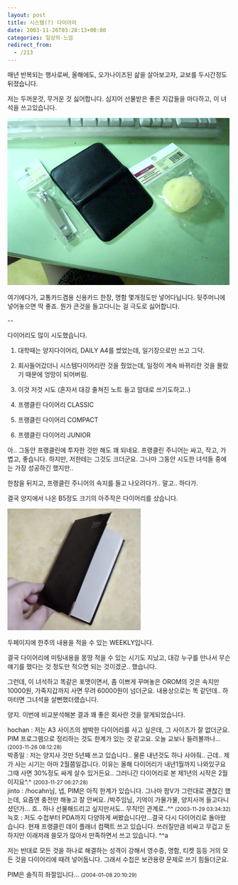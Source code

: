 ```yaml
---
layout: post
title: 시스템(?) 다이어리
date: 2003-11-26T03:28:13+00:00
categories: 일상의-느낌
redirect_from:
  - /213
---
```


매년 반복되는 행사로써, 올해에도, 오가나이즈된 삶을 살아보고자, 교보를 두시간정도 뒤졌습니다.

저는 두꺼운것, 무거운 것 싫어합니다. 심지어 선물받은 좋은 지갑들을 마다하고, 이 녀석을 쓰고있습니다.

![ ](/assets/media/logs_archives_DSC01452.jpg)

여기에다가, 교통카드겸용 신용카드 한장, 명함 몇개정도만 넣어다닙니다. 뒷주머니에 넣어놓으면 딱 좋죠. 뭔가 큰것을 들고다니는 걸 극도로 싫어합니다.

--

다이어리도 많이 시도했습니다.

1. 대학때는 양지다이어리, DAILY A4를 썼었는데, 일기장으로만 쓰고 그닥.

2. 회사들어갔더니 시스템다이어리란 것을 줬었는데, 일정이 계속 바뀌리란 것을 몰랐기 때문에 엉망이 되어버림.

3. 이것 저것 시도 (혼자서 대강 줄쳐진 노트 들고 맘대로 쓰기도하고..)

4. 프랭클린 다이어리 CLASSIC

5. 프랭클린 다이어리 COMPACT

6. 프랭클린 다이어리 JUNIOR

아.. 그동안 프랭클린에 투자한 것만 해도 꽤 되네요. 프랭클린 주니어는 싸고, 작고, 가볍고, 좋습니다. 하지만, 저한테는 그것도 크더군요. 그나마 그동안 시도한 녀석들 중에는 가장 성공하긴 했지만..

한참을 뒤지고, 프랭클린 주니어의 속지를 들고 나오려다가.. 말고.. 하다가.

결국 양지에서 나온 B5정도 크기의 아주작은 다이어리를 샀습니다.

![ ](/assets/media/logs_archives_Dsc02837_1.jpg)

두페이지에 한주의 내용을 적을 수 있는 WEEKLY입니다.

결국 다이어리에 미팅내용을 몽땅 적을 수 있는 시기도 지났고, 대강 누구를 만나서 무슨 얘기를 했다는 것 정도만 적으면 되는 것이겠군.. 했습니다.

그런데, 이 녀석하고 똑같은 포맷이면서, 좀 이쁘게 꾸며놓은 OROM의 것은 속지만 10000원, 가죽지갑까지 사면 무려 60000원이 넘더군요. 내용상으로는 똑 같던데.. 하마터면 그녀석을 살뻔했더랬습니다.

양지. 이번에 비교분석해본 결과 꽤 좋은 회사란 것을 알게되었습니다.
<div id=comments>
<div class=comment>
<!--- cmt:465 --->
<!--- mail: --->
<!--- parent:0 --->
hochan : 
저는 A3 사이즈의 쌈박한 다이어리를 사고 싶은데, 그 사이즈가 잘 없더군요. PIM 프로그램으로 정리하는 것도 한계가 있는 것 같고요. 오늘 교보나 들려볼까나...
 <small>(2003-11-26 08:12:28)</small>
</div>
<div class=comment>
<!--- cmt:466 --->
<!--- mail: --->
<!--- parent:0 --->
박종일 : 
저는 양지사 것만 5년째 쓰고 있습니다..
물론 내년것도 하나 사야줘.. 근데.. 제가 사는 시기는 아마 2월쯤일겁니다. 이유는 올해 다이어리가 내년1월까지 나와있구요 그때 사면 30%정도 싸게 살수 있거든요.. 그러니간 다이어리로 본 제1년의 시작은 2월이지요^.^
 <small>(2003-11-27 06:27:28)</small>
</div>
<div class=comment>
<!--- cmt:467 --->
<!--- mail: --->
<!--- parent:0 --->
jinto : 
/hocahn님, 넵, PIM은 아직 한계가 있습니다. 그나마 팜V가 그런대로 괜찮긴 했는데, 요즘엔 충전만 해놓고 잘 안써요.
/박주임님, 기억이 가물가물, 양지사꺼 들고다니셨던가... 흐.. 하나 선물해드리고 싶지만서도.. 무직!인 관계로..^^
 <small>(2003-11-29 03:34:32)</small>
</div>
<div class=comment>
<!--- cmt:468 --->
<!--- mail: --->
<!--- parent:0 --->
늑호 : 
저도 수첩부터 PDA까지 다양하게 써봤습니다만...결국 다시 다이어리로 돌아왔습니다. 현재 프랭클린 데이 플래너 컴팩트 쓰고 있습니다. 쓰러질만큼 비싸고 무겁고 둔하지만 이래저래 쓸모가 많아서 만족하면서 쓰고 있습니다. ^^a

저는 반대로 모든 것을 하나로 해결하는 성격이 강해서 영수증, 명함, 티켓 등등 거의 모든 것을 다이어리에 때려 넣어둡니다. 그래서 수첩은 보관용량 문제로 쓰기 힘들더군요.

PIM은 솔직히 좌절입니다...
 <small>(2004-01-08 20:10:29)</small>
</div>
</div>
